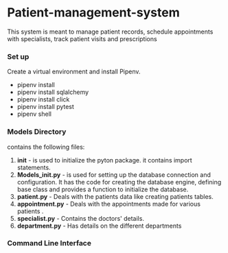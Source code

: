 # Patient-management-system
This system is meant to manage patient records, schedule appointments with specialists, track patient visits and prescriptions
### Set up
Create a virtual environment and install Pipenv.
- pipenv install
- pipenv install sqlalchemy
- pipenv install click
- pipenv install pytest
- pipenv shell

### Models Directory
contains the following files:
1. __init__ -   is used to initialize the pyton package. it contains import statements.
2. **Models_init.py** - is used for setting up the database connection and configuration. It has the code for creating the database engine, defining base class and provides a function to initialize the database.
3. **patient.py** - Deals with the patients data like creating patients tables.
4. **appointment.py** - Deals with the appointments made for various patients .
5. **specialist.py** - Contains the doctors' details.
6. **department.py** - Has details on the different departments

### Command Line Interface
